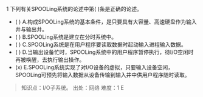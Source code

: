 1
下列有关SPOOLing系统的论述中第( )条是正确的论述。
- ( ) A.构成SPOOLing系统的基本条件，是只要具有大容量、高速硬盘作为输入井与输出井。 
- ( ) B.SPOOLing系统是建立在分时系统中。
- ( ) C.SPOOLing系统是在用户程序要读取数据时起动输入进程输入数据。 
- ( ) D.当输出设备忙时，SPOOLing系统中的用户程序暂停执行，待I/O空闲时再被唤醒，去执行输出操作。
- (x) E.SPOOLing系统实现了对I/O设备的虚拟，只要输入设备空闲，SPOOLing可预先将输入数据从设备传输到输入井中供用户程序随时读取。

> 知识点：I/O子系统。
> 出处：网络
> 难度：1
> E
